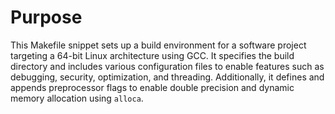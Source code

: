 # Purpose
This Makefile snippet sets up a build environment for a software project targeting a 64-bit Linux architecture using GCC. It specifies the build directory and includes various configuration files to enable features such as debugging, security, optimization, and threading. Additionally, it defines and appends preprocessor flags to enable double precision and dynamic memory allocation using `alloca`.
